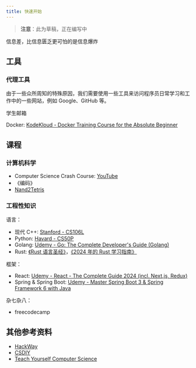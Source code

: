 ```yaml
---
title: 快速开始
---
```


> **注意**：此为草稿，正在编写中

信息差，比信息匮乏更可怕的是信息爆炸

## 工具

### 代理工具

由于一些众所周知的特殊原因，我们需要使用一些工具来访问程序员日常学习和工作中的一些网站，例如 Google、GitHub 等。

学生邮箱

Docker: [KodeKloud - Docker Training Course for the Absolute Beginner](https://kodekloud.com/courses/docker-for-the-absolute-beginner/)

## 课程

### 计算机科学

- Computer Science Crash Course: [YouTube](https://www.youtube.com/playlist?list=PL8dPuuaLjXtNlUrzyH5r6jN9ulIgZBpdo)
- 《编码》
- [Nand2Tetris](https://www.nand2tetris.org/)

### 工程性知识

语言：

- 现代 C++: [Stanford - CS106L](https://web.stanford.edu/class/cs106l/)
- Python: [Havard - CS50P](https://cs50.harvard.edu/python/)
- Golang: [Udemy - Go: The Complete Developer's Guide (Golang)](https://www.udemy.com/course/go-the-complete-developers-guide/)
- Rust: [《Rust 语言圣经》](https://course.rs/)，[《2024 年的 Rust 学习指南》](https://github.com/pretzelhammer/rust-blog/blob/master/posts/translations/zh-hans/learning-rust-in-2024.md)

框架：

- React: [Udemy - React - The Complete Guide 2024 (incl. Next.js, Redux)](https://www.udemy.com/course/react-the-complete-guide-incl-redux/)
- Spring & Spring Boot: [Udemy - Master Spring Boot 3 & Spring Framework 6 with Java](https://www.udemy.com/course/spring-boot-and-spring-framework-tutorial-for-beginners/)

杂七杂八：

- freecodecamp

## 其他参考资料

- [HackWay](https://hackway.org/)
- [CSDIY](https://csdiy.wiki/)
- [Teach Yourself Computer Science](https://teachyourselfcs.com/)
